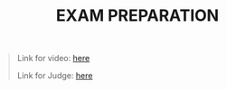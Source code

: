 <h1 align="center">EXAM PREPARATION</h1>
    <br>

<blockquote>
    <p>
        Link for video: 
        <a href="https://www.youtube.com/watch?v=hssgjXrv_4M&feature=emb_title"> here</a>
    </p>
        <p>
        Link for Judge: 
        <a href="https://judge.softuni.bg/Contests/Practice/Index/1859#0">here</a>
    </p>
</blockquote>
